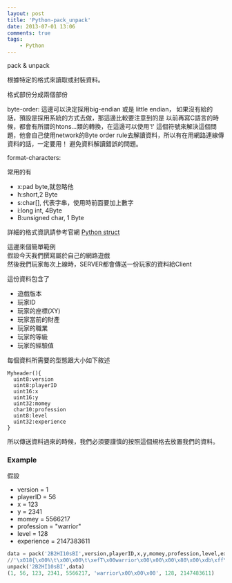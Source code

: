 ```yaml
---
layout: post
title: 'Python-pack_unpack'
date: 2013-07-01 13:06
comments: true
tags:
	- Python
---
```

pack & unpack

根據特定的格式來讀取或封裝資料。
<!--more-->

格式部份分成兩個部份

byte-order:
這邊可以決定採用big-endian 或是 little endian，
如果沒有給的話，預設是採用系統的方式去做，那這邊比較要注意到的是
以前再寫C語言的時候，都會有所謂的htons...類的轉換，在這邊可以使用'!'
這個符號來解決這個問題，他會自己使用network的Byte order rule去解讀資料，所以有在用網路連線傳資料的話，一定要用！
避免資料解讀錯誤的問題。

format-characters:

常用的有

- x:pad byte,就忽略他
- h:short,2 Byte
- s:char[], 代表字串，使用時前面要加上數字
- i:long int, 4Byte
- B:unsigned char, 1 Byte

詳細的格式資訊請參考官網
[Python struct](http://docs.python.org/2/library/struct.html "Python struct")

這邊來個簡單範例  
假設今天我們撰寫屬於自己的網路遊戲  
然後我們玩家每次上線時，SERVER都會傳送一份玩家的資料給Client  

這份資料包含了
- 遊戲版本
- 玩家ID 
- 玩家的座標(XY)
- 玩家當前的財產
- 玩家的職業
- 玩家的等級
- 玩家的經驗值


每個資料所需要的型態跟大小如下敘述

```
Myheader(){
  uint8:version
  uint8:playerID
  uint16:x
  uint16:y
  uint32:momey
  char10:profession
  uint8:level
  uint32:experience
}
```
所以傳送資料過來的時候，我們必須要謹慎的按照這個規格去放置我們的資料。
### Example ###
假設
- version = 1  
- playerID = 56 
- x = 123  
- y = 2341   
- momey = 5566217   
- profession = "warrior"  
- level = 128   
- experience = 2147383611  

```python
data = pack('2B2HI10sBI',version,playerID,x,y,momey,profession,level,experience)
//'\x018{\x00%\t\x00\x00\t\xefT\x00warrior\x00\x00\x00\x80\x00\xdb\xff\xff\x7f'
unpack('2B2HI10sBI',data)
(1, 56, 123, 2341, 5566217, 'warrior\x00\x00\x00', 128, 2147483611)

```
